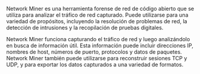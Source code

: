 Network Miner es una herramienta forense de red de código abierto que se utiliza para analizar el tráfico de red capturado. Puede utilizarse para una variedad de propósitos, incluyendo la resolución de problemas de red, la detección de intrusiones y la recopilación de pruebas digitales.

Network Miner funciona capturando el tráfico de red y luego analizándolo en busca de información útil. Esta información puede incluir direcciones IP, nombres de host, números de puerto, protocolos y datos de paquetes. Network Miner también puede utilizarse para reconstruir sesiones TCP y UDP, y para exportar los datos capturados a una variedad de formatos.